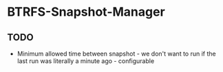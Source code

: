 # BTRFS-Snapshot-Manager

## TODO

* Minimum allowed time between snapshot - we don't want to run if the last run was literally a minute ago - configurable
